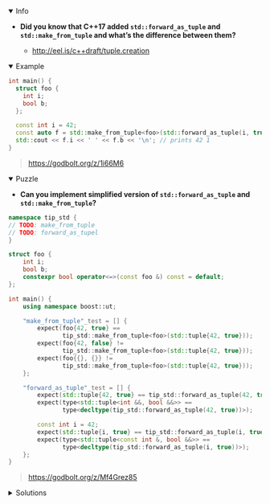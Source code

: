 <details open><summary>Info</summary><p>

* **Did you know that C++17 added `std::forward_as_tuple` and `std::make_from_tuple` and what’s the difference between them?**

  * http://eel.is/c++draft/tuple.creation

</p></details><details open><summary>Example</summary><p>

```cpp
int main() {
  struct foo {
    int i;
    bool b;
  };

  const int i = 42;
  const auto f = std::make_from_tuple<foo>(std::forward_as_tuple(i, true));
  std::cout << f.i << ' ' << f.b << '\n'; // prints 42 1
}
```

> https://godbolt.org/z/1i66M6

</p></details><details open><summary>Puzzle</summary><p>

* **Can you implement simplified version of `std::forward_as_tuple` and `std::make_from_tuple`?**

```cpp
namespace tip_std {
// TODO: make_from_tuple
// TODO: forward_as_tupel
}

struct foo {
    int i;
    bool b;
    constexpr bool operator<=>(const foo &) const = default;
};

int main() {
    using namespace boost::ut;

    "make_from_tuple"_test = [] {
        expect(foo{42, true} ==
               tip_std::make_from_tuple<foo>(std::tuple{42, true}));
        expect(foo{42, false} !=
               tip_std::make_from_tuple<foo>(std::tuple{42, true}));
        expect(foo{{}, {}} !=
               tip_std::make_from_tuple<foo>(std::tuple{42, true}));
    };

    "forward_as_tuple"_test = [] {
        expect(std::tuple{42, true} == tip_std::forward_as_tuple(42, true));
        expect(type<std::tuple<int &&, bool &&>> ==
               type<decltype(tip_std::forward_as_tuple(42, true))>);

        const int i = 42;
        expect(std::tuple{i, true} == tip_std::forward_as_tuple(i, true));
        expect(type<std::tuple<const int &, bool &&>> ==
               type<decltype(tip_std::forward_as_tuple(i, true))>);
    };
}
```

> https://godbolt.org/z/Mf4Grez85

</p></details><details><summary>Solutions</summary><p>

 ```cpp
namespace tip_std {
    namespace impl {
        template <class T, size_t... I>
        constexpr auto make_from_tuple(auto &&tuple, std::index_sequence<I...>) {
            return T{std::move(std::get<I>(tuple))...};
        }
    }  // namespace impl
    template <class T>
    constexpr auto make_from_tuple(auto &&tuple) -> T {
        using tuple_base_t = typename std::remove_cvref_t<decltype(tuple)>;
        return impl::make_from_tuple<T>(
            std::forward<decltype(tuple)>(tuple),
            std::make_index_sequence<std::tuple_size_v<tuple_base_t>>{});
    }
    auto forward_as_tuple(auto &&...args) {
        return std::tuple<decltype(args)...>{std::forward<decltype(args)>(args)...};
    }
}  // namespace tip_std
```
 > https://godbolt.org/z/3qrcjd1Yd
 
</p></details>
